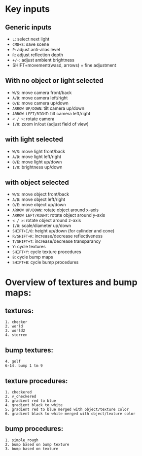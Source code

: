 


# Key inputs

## Generic inputs
- `L`: select next light
- `CMD+S`: save scene
- `P`: adjust anti-alias level
- `R`: adjust reflection depth
- `+/-`: adjust ambient brightness
- SHIFT+movement(wasd, arrows) = fine adjustment

## With no object or light selected
- `W/S`: move camera front/back
- `A/D`: move camera left/right
- `Q/E`: move camera up/down
- `ARROW UP/DOWN`: tilt camera up/down
- `ARROW LEFT/RIGHT`: tilt camera left/right
- `< / >`: rotate camera
- `I/O`: zoom in/out (adjust field of view)

## with light selected
- `W/S`: move light front/back
- `A/D`: move light left/right
- `Q/E`: move light up/down
- `I/O`: brightness up/down

## with object selected
- `W/S`: move object front/back
- `A/D`: move object left/right
- `Q/E`: move object up/down
- `ARROW UP/DOWN`: rotate object around x-axis
- `ARROW LEFT/RIGHT`: rotate object around y-axis
- `< / >`: rotate object around z-axis
- `I/O`: scale/diameter up/down
- `SHIFT+I/O`: height up/down (for cylinder and cone)
- `R/SHIFT+R`: increase/decrease reflectiveness
- `T/SHIFT+T`: increase/decrease transparancy
- `Y`: cycle textures
- `SHIFT+Y`: cycle texture procedures
- `B`: cycle bump maps
- `SHIFT+B`: cycle bump procedures

# Overview of textures and bump maps:

## textures:
	1. checker
	2. world
	3. world2
	4. sterren

## bump textures:
	4. golf
	6-14. bump 1 tm 9

## texture procedures:
	1. checkered
	2. v_checkered
	3. gradient red to blue
	4. gradient black to white
	5. gradient red to blue merged with object/texture color
	6. gradient black to white merged with object/texture color


## bump procedures:
	1. simple_rough
	2. bump based on bump texture
	3. bump based on texture